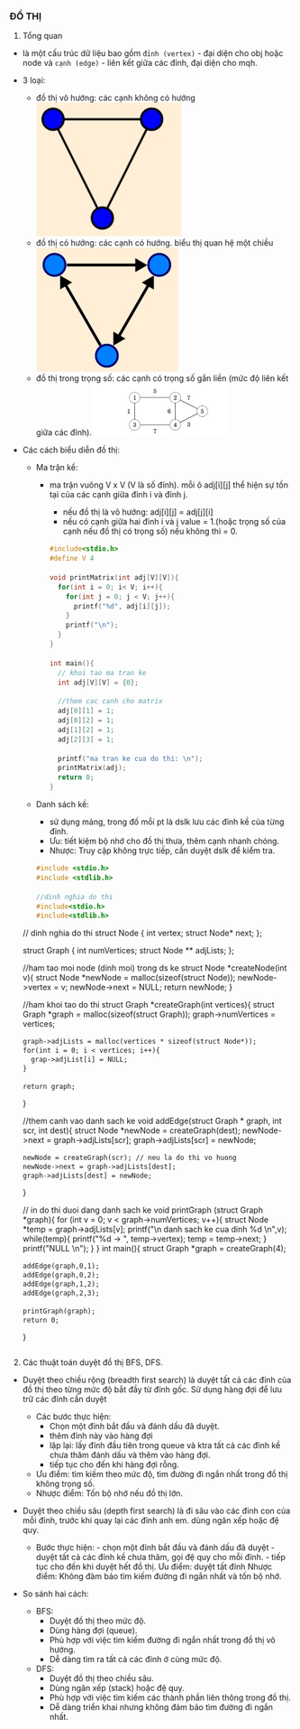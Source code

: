 ### ĐỒ THỊ

1. Tổng quan

- là một cấu trúc dữ liệu bao gồm `đỉnh (vertex)` - đại diện cho obj hoặc node và `cạnh (edge)` - liên kết giữa các đỉnh, đại diện cho mqh.
- 3 loại:

  - đồ thị vô hướng: các cạnh không có hướng
    ![vo huong](https://github.com/LKDuongCode/DataStruture_Algorithm_Theories/blob/ss09/vo_huong.jpg?raw=true)
  - đồ thị có hướng: các cạnh có hướng. biểu thị quan hệ một chiều
    ![co huong](https://github.com/LKDuongCode/DataStruture_Algorithm_Theories/blob/ss09/co_huong.jpg?raw=true)
  - đồ thị trong trọng số: các cạnh có trọng số gắn liền (mức độ liên kết giữa các đỉnh).
    ![co trong so](https://github.com/LKDuongCode/DataStruture_Algorithm_Theories/blob/ss09/co_trong_so.jpg?raw=true)

- Các cách biểu diễn đồ thị:

  - Ma trận kề:

    - ma trận vuông V x V (V là số đỉnh). mỗi ô adj[i][j] thể hiện sự tồn tại của các cạnh giữa đỉnh i và đỉnh j.

      - nếu đồ thị là vô hướng: adj[i][j] = adj[j][i]
      - nếu có cạnh giữa hai đỉnh i và j value = 1.(hoặc trọng số của cạnh nếu đồ thị có trọng số) nếu không thì = 0.

      ```c
      #include<stdio.h>
      #define V 4

      void printMatrix(int adj[V][V]){
        for(int i = 0; i< V; i++){
          for(int j = 0; j < V; j++){
            printf("%d", adj[i][j]);
          }
          printf("\n");
        }
      }

      int main(){
        // khoi tao ma tran ke
        int adj[V][V] = {0};

        //them cac canh cho matrix
        adj[0][1] = 1;
        adj[0][2] = 1;
        adj[1][2] = 1;
        adj[2][3] = 1;

        printf("ma tran ke cua do thi: \n");
        printMatrix(adj);
        return 0;
      }
      ```

  - Danh sách kề:

    - sử dụng mảng, trong đố mỗi pt là dslk lưu các đỉnh kề của từng đỉnh.
    - Ưu: tiết kiệm bộ nhớ cho đồ thị thưa, thêm cạnh nhanh chóng.
    - Nhược: Truy cập không trực tiếp, cần duyệt dslk để kiểm tra.

    ```c
    #include <stdio.h>
    #include <stdlib.h>

    //dinh nghia do thi
    #include<stdio.h>
    #include<stdlib.h>
    ```

  // dinh nghia do thi
  struct Node {
  int vertex;
  struct Node\* next;
  };

  struct Graph {
  int numVertices;
  struct Node \*\* adjLists;
  };

  //ham tao moi node (dinh moi) trong ds ke
  struct Node *createNode(int v){
  struct Node *newNode = malloc(sizeof(struct Node));
  newNode->vertex = v;
  newNode->next = NULL;
  return newNode;
  }

  //ham khoi tao do thi
  struct Graph *createGraph(int vertices){
  struct Graph *graph = malloc(sizeof(struct Graph));
  graph->numVertices = vertices;

      graph->adjLists = malloc(vertices * sizeof(struct Node*));
      for(int i = 0; i < vertices; i++){
      	grap->adjList[i] = NULL;
      }

      return graph;

  }

  //them canh vao danh sach ke
  void addEdge(struct Graph * graph, int scr, int dest){
  struct Node *newNode = createGraph(dest);
  newNode->next = graph->adjLists[scr];
  graph->adjLists[scr] = newNode;

      newNode = createGraph(scr); // neu la do thi vo huong
      newNode->next = graph->adjLists[dest];
      graph->adjLists[dest] = newNode;

  }

  // in do thi duoi dang danh sach ke
  void printGraph (struct Graph *graph){
  for (int v = 0; v < graph->numVertices; v++){
  struct Node *temp = graph->adjLists[v];
  printf("\n danh sach ke cua dinh %d \n",v);
  while(temp){
  printf("%d -> ", temp->vertex);
  temp = temp->next;
  }
  printf("NULL \n");
  }
  }
  int main(){
  struct Graph \*graph = createGraph(4);

      addEdge(graph,0,1);
      addEdge(graph,0,2);
      addEdge(graph,1,2);
      addEdge(graph,2,3);

      printGraph(graph);
      return 0;

  }

  ```

  ```

2. Các thuật toán duyệt đồ thị BFS, DFS.

- Duyệt theo chiều rộng (breadth first search) là duyệt tất cả các đỉnh của đồ thị theo từng mức độ bắt đầy từ đỉnh gốc. Sử dụng hàng đợi để lưu trữ các đỉnh cần duyệt

  - Các bước thực hiện:
    - Chọn một đỉnh bắt đầu và đánh dấu đã duyệt.
    - thêm đỉnh này vào hàng đợi
    - lặp lại: lấy đỉnh đầu tiên trong queue và ktra tất cả các đỉnh kề chưa thăm đánh dấu và thêm vào hàng đợi.
    - tiếp tục cho đến khi hàng đợi rỗng.
  - Ưu điểm: tìm kiếm theo mức độ, tìm đường đi ngắn nhất trong đồ thị không trọng số.
  - Nhược điểm: Tốn bộ nhớ nếu đồ thị lớn.

- Duyệt theo chiều sâu (depth first search) là đi sâu vào các đỉnh con của mỗi đỉnh, trước khi quay lại các đỉnh anh em. dùng ngăn xếp hoặc đệ quy.

  - Bước thực hiện: - chọn một đỉnh bắt đầu và đánh dấu đã duyệt - duyệt tất cả các đỉnh kề chưa thăm, gọi đệ quy cho mỗi đỉnh. - tiếp tục cho đến khi duyệt hết đồ thị.
    Ưu điểm: duyệt tất đỉnh
    Nhược điểm: Không đảm bảo tìm kiếm đường đi ngắn nhất và tốn bộ nhớ.

- So sánh hai cách:
  - BFS:
    - Duyệt đồ thị theo mức độ.
    - Dùng hàng đợi (queue).
    - Phù hợp với việc tìm kiếm đường đi ngắn nhất trong đồ thị vô hướng.
    - Dễ dàng tìm ra tất cả các đỉnh ở cùng mức độ.
  - DFS:
    - Duyệt đồ thị theo chiều sâu.
    - Dùng ngăn xếp (stack) hoặc đệ quy.
    - Phù hợp với việc tìm kiếm các thành phần liên thông trong đồ thị.
    - Dễ dàng triển khai nhưng không đảm bảo tìm đường đi ngắn nhất.
